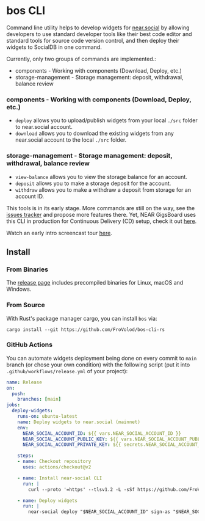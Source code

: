 # bos CLI

Command line utility helps to develop widgets for [near.social](https://near.social) by allowing developers to use standard developer tools like their best code editor and standard tools for source code version control, and then deploy their widgets to SocialDB in one command.

Currently, only two groups of commands are implemented.:
- components           -   Working with components (Download, Deploy, etc.)
- storage-management   -   Storage management: deposit, withdrawal, balance review

### components  -   Working with components (Download, Deploy, etc.)
- `deploy` allows you to upload/publish widgets from your local `./src` folder to near.social account.
- `download` allows you to download the existing widgets from any near.social account to the local `./src` folder.

### storage-management   -   Storage management: deposit, withdrawal, balance review
- `view-balance` allows you to view the storage balance for an account.
- `deposit` allows you to make a storage deposit for the account.
- `withdraw` allows you to make a withdraw a deposit from storage for an account ID.

This tools is in its early stage.
More commands are still on the way, see the [issues tracker](https://github.com/FroVolod/near-social/issues) and propose more features there.
Yet, NEAR GigsBoard uses this CLI in production for Continuous Delivery (CD) setup, check it out [here](https://github.com/near/devgigsboard-widgets/blob/69fb12cf2fb62d14db6911661bac77cdc969a8b4/.github/workflows/release.yml).

Watch an early intro screencast tour [here](https://www.loom.com/share/8b6c3509eb61498b8bffbe65a625616d).

## Install

### From Binaries

The [release page](https://github.com/FroVolod/bos-cli-rs/releases) includes precompiled binaries for Linux, macOS and Windows. 

### From Source

With Rust's package manager cargo, you can install `bos` via:

```
cargo install --git https://github.com/FroVolod/bos-cli-rs
```

### GitHub Actions

You can automate widgets deployment being done on every commit to `main` branch (or chose your own condition) with the following script (put it into `.github/workflows/release.yml` of your project):

```yml
name: Release
on:
  push:
    branches: [main]
jobs:
  deploy-widgets:
    runs-on: ubuntu-latest
    name: Deploy widgets to near.social (mainnet)
    env:
      NEAR_SOCIAL_ACCOUNT_ID: ${{ vars.NEAR_SOCIAL_ACCOUNT_ID }}
      NEAR_SOCIAL_ACCOUNT_PUBLIC_KEY: ${{ vars.NEAR_SOCIAL_ACCOUNT_PUBLIC_KEY }}
      NEAR_SOCIAL_ACCOUNT_PRIVATE_KEY: ${{ secrets.NEAR_SOCIAL_ACCOUNT_PRIVATE_KEY }}

    steps:
    - name: Checkout repository
      uses: actions/checkout@v2

    - name: Install near-social CLI
      run: |
        curl --proto '=https' --tlsv1.2 -L -sSf https://github.com/FroVolod/bos-cli-rs/releases/download/v0.2.3/installer.sh | sh

    - name: Deploy widgets
      run: |
        near-social deploy "$NEAR_SOCIAL_ACCOUNT_ID" sign-as "$NEAR_SOCIAL_ACCOUNT_ID" network-config mainnet sign-with-plaintext-private-key --signer-public-key "$NEAR_SOCIAL_ACCOUNT_PUBLIC_KEY" --signer-private-key "$NEAR_SOCIAL_ACCOUNT_PRIVATE_KEY" send
```
